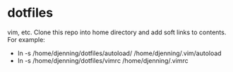 # dotfiles
vim, etc.
Clone this repo into home directory and add soft links to contents. For example:
- ln -s /home/djenning/dotfiles/autoload/ /home/djenning/.vim/autoload
- ln -s /home/djenning/dotfiles/vimrc /home/djenning/.vimrc
